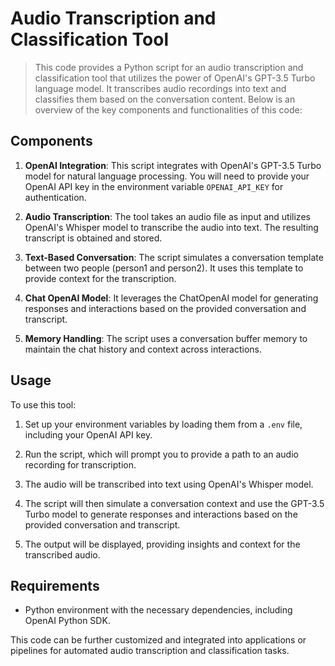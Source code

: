 # Audio Transcription and Classification Tool

> This code provides a Python script for an audio transcription and classification tool that utilizes the power of OpenAI's GPT-3.5 Turbo language model. It transcribes audio recordings into text and classifies them based on the conversation content. Below is an overview of the key components and functionalities of this code:

## Components

1. **OpenAI Integration**: This script integrates with OpenAI's GPT-3.5 Turbo model for natural language processing. You will need to provide your OpenAI API key in the environment variable `OPENAI_API_KEY` for authentication.

2. **Audio Transcription**: The tool takes an audio file as input and utilizes OpenAI's Whisper model to transcribe the audio into text. The resulting transcript is obtained and stored.

3. **Text-Based Conversation**: The script simulates a conversation template between two people (person1 and person2). It uses this template to provide context for the transcription.

4. **Chat OpenAI Model**: It leverages the ChatOpenAI model for generating responses and interactions based on the provided conversation and transcript.

5. **Memory Handling**: The script uses a conversation buffer memory to maintain the chat history and context across interactions.

## Usage

To use this tool:

1. Set up your environment variables by loading them from a `.env` file, including your OpenAI API key.

2. Run the script, which will prompt you to provide a path to an audio recording for transcription.

3. The audio will be transcribed into text using OpenAI's Whisper model.

4. The script will then simulate a conversation context and use the GPT-3.5 Turbo model to generate responses and interactions based on the provided conversation and transcript.

5. The output will be displayed, providing insights and context for the transcribed audio.

## Requirements

- Python environment with the necessary dependencies, including OpenAI Python SDK.

This code can be further customized and integrated into applications or pipelines for automated audio transcription and classification tasks.

